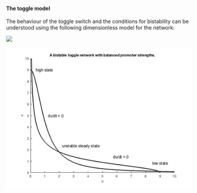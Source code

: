 #### The toggle model

The behaviour of the toggle switch and the conditions for bistability can be understood using the following dimensionless model for the network:

<img src="https://latex.codecogs.com/svg.latex?\Large&space;x=\frac{-b\pm\sqrt{b^2-4ac}}{2a}" />

![Figure 2a](./fig2a.jpg)
